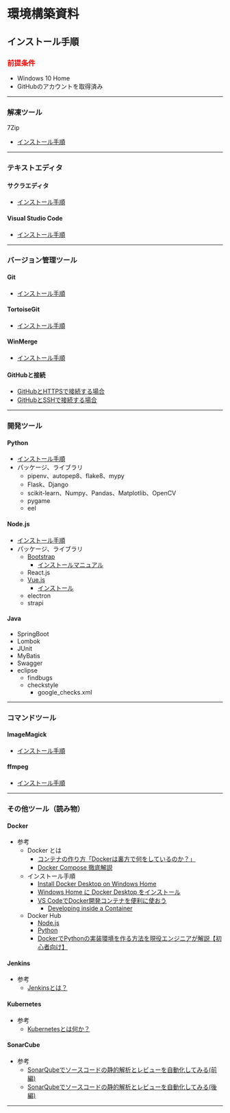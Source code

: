 # 環境構築資料

## インストール手順
### <font color="red">前提条件</font>
- Windows 10 Home
- GitHubのアカウントを取得済み

***

### 解凍ツール
7Zip
- [インストール手順](./unzip/7Zip/)

***

### テキストエディタ
#### サクラエディタ
- [インストール手順](./TextEditer/sakura/)

#### Visual Studio Code
- [インストール手順](./TextEditer/vscode/)

***

### バージョン管理ツール
#### Git
- [インストール手順](./VersionControlTool/Git/)

#### TortoiseGit
- [インストール手順](./VersionControlTool/TortoiseGit/)

#### WinMerge
- [インストール手順](./VersionControlTool/WinMerge/)

#### GitHubと接続
- [GitHubとHTTPSで接続する場合](./VersionControlTool/GitHub_HTTPS/)
- [GitHubとSSHで接続する場合](./VersionControlTool/GitHub_SSH/)

***

### 開発ツール
#### Python
- [インストール手順](./DevelopTool/Python/)
- パッケージ、ライブラリ
  - pipenv、autopep8、flake8、mypy
  - Flask、Django
  - scikit-learn、Numpy、Pandas、Matplotlib、OpenCV
  - pygame
  - eel

#### Node.js
- [インストール手順](./DevelopTool/NodeJs/)
- パッケージ、ライブラリ
  - [Bootstrap](https://getbootstrap.jp/)
    - [インストールマニュアル](https://getbootstrap.jp/docs/5.0/getting-started/download/)
  - React.js
  - [Vue.js](https://v3.ja.vuejs.org/)
    - [インストール](https://v3.ja.vuejs.org/guide/installation.html)
  - electron
  - strapi

#### Java
- SpringBoot
- Lombok
- JUnit
- MyBatis
- Swagger
- eclipse
  - findbugs
  - checkstyle
    - google_checks.xml

***

### コマンドツール
#### ImageMagick
- [インストール手順](./OtherTool/ImageMagick/)

#### ffmpeg
- [インストール手順](./OtherTool/ffmpeg/)

***

### その他ツール（読み物）
#### Docker
- 参考
  - Docker とは
    - [コンテナの作り方「Dockerは裏方で何をしているのか？」](https://www.slideshare.net/zembutsu/what-isdockerdoing)
    - [Docker Compose 徹底解説](https://www.slideshare.net/zembutsu/docker-compose-guidebook)
  - インストール手順
    - [Install Docker Desktop on Windows Home](https://docs.docker.com/docker-for-windows/install-windows-home/)
    - [Windows Home に Docker Desktop をインストール](https://docs.docker.jp/docker-for-windows/install-windows-home.html)
    - [VS CodeでDocker開発コンテナを便利に使おう](https://qiita.com/Yuki_Oshima/items/d3b52c553387685460b0)
      - [Developing inside a Container](https://code.visualstudio.com/docs/remote/containers)
  - Docker Hub
    - [Node.js](https://hub.docker.com/_/node)
    - [Python](https://hub.docker.com/_/python)
    - [DockerでPythonの実装環境を作る方法を現役エンジニアが解説【初心者向け】](https://techacademy.jp/magazine/47408)

#### Jenkins
- 参考
  - [Jenkinsとは？](https://cloudbees.techmatrix.jp/jenkins/)

#### Kubernetes
- 参考
  - [Kubernetesとは何か？](https://kubernetes.io/ja/docs/concepts/overview/what-is-kubernetes/)

#### SonarCube
- 参考
  - [SonarQubeでソースコードの静的解析とレビューを自動化してみる(前編)](https://dev.classmethod.jp/articles/sonarqube-source-analytics-1/)
  - [SonarQubeでソースコードの静的解析とレビューを自動化してみる(後編)](https://dev.classmethod.jp/articles/sonarqube-source-analytics-2/)

***

